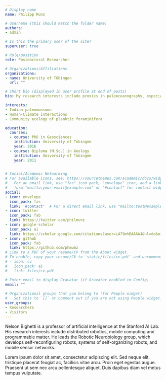 ```yaml
---
# Display name
name: Philipp Munz

# Username (this should match the folder name)
authors:
- admin

# Is this the primary user of the site?
superuser: true

# Role/position
role: Postdoctoral Researcher

# Organizations/Affiliations
organizations:
- name: University of Tübingen
  url: ""

# Short bio (displayed in user profile at end of posts)
bio: My research interests include proxies in paleoceanography, especially transfer functions, high resolution reconstructions of climate fluctuations and tropical monsoon systems.

interests:
- Indian paleomonsoon
- Human-Climate interactions
- Community ecology of planktic foraminifera

education:
  courses:
  - course: PhD in Geosciences
    institution: University of Tübingen
    year: 2016
  - course: Diploma (M.Sc.) in Geology
    institution: University of Tübingen
    year: 2011
 

# Social/Academic Networking
# For available icons, see: https://sourcethemes.com/academic/docs/widgets/#icons
#   For an email link, use "fas" icon pack, "envelope" icon, and a link in the
#   form "mailto:your-email@example.com" or "#contact" for contact widget.
social:
- icon: envelope
  icon_pack: fas
  link: '#contact'  # For a direct email link, use "mailto:test@example.org".
- icon: twitter
  icon_pack: fab
  link: https://twitter.com/philmunz
- icon: google-scholar
  icon_pack: ai
  link: https://scholar.google.com/citations?user=iA79mhEAAAAJ&hl=de&oi=ao
- icon: github
  icon_pack: fab
  link: https://github.com/phmunz
# Link to a PDF of your resume/CV from the About widget.
# To enable, copy your resume/CV to `static/files/cv.pdf` and uncomment the lines below.  
# - icon: cv
#   icon_pack: ai
#   link: files/cv.pdf

# Enter email to display Gravatar (if Gravatar enabled in Config)
email: ""
  
# Organizational groups that you belong to (for People widget)
#   Set this to `[]` or comment out if you are not using People widget.  
user_groups:
- Researchers
- Visitors
---
```


Nelson Bighetti is a professor of artificial intelligence at the Stanford AI Lab. His research interests include distributed robotics, mobile computing and programmable matter. He leads the Robotic Neurobiology group, which develops self-reconfiguring robots, systems of self-organizing robots, and mobile sensor networks.

Lorem ipsum dolor sit amet, consectetur adipiscing elit. Sed neque elit, tristique placerat feugiat ac, facilisis vitae arcu. Proin eget egestas augue. Praesent ut sem nec arcu pellentesque aliquet. Duis dapibus diam vel metus tempus vulputate. 
